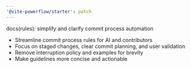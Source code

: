 ```yaml
---
'@vite-powerflow/starter': patch
---
```


docs(rules): simplify and clarify commit process automation

- Streamline commit process rules for AI and contributors
- Focus on staged changes, clear commit planning, and user validation
- Remove interruption policy and examples for brevity
- Make guidelines more concise and actionable
